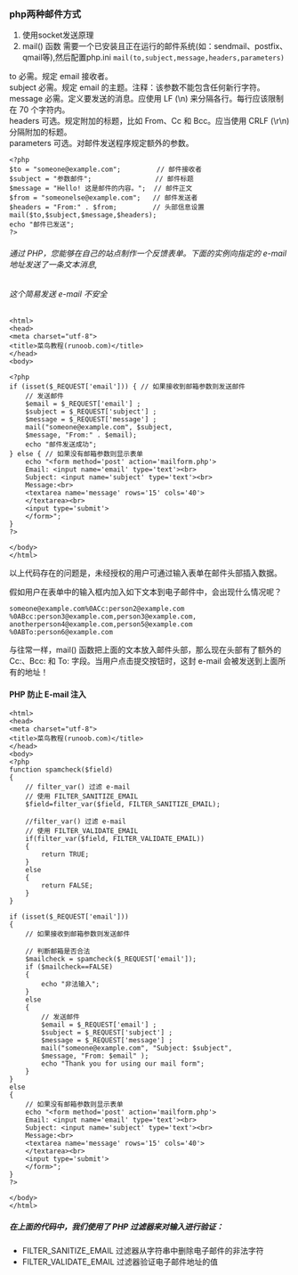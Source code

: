 ### php两种邮件方式
1. 使用socket发送原理
2. mail() 函数 需要一个已安装且正在运行的邮件系统(如：sendmail、postfix、qmail等),然后配置php.ini
`mail(to,subject,message,headers,parameters)`

to	必需。规定 email 接收者。  
subject	必需。规定 email 的主题。注释：该参数不能包含任何新行字符。  
message	必需。定义要发送的消息。应使用 LF (\n) 来分隔各行。每行应该限制在 70 个字符内。   
headers	可选。规定附加的标题，比如 From、Cc 和 Bcc。应当使用 CRLF (\r\n) 分隔附加的标题。  
parameters	可选。对邮件发送程序规定额外的参数。  

```
<?php
$to = "someone@example.com";         // 邮件接收者
$subject = "参数邮件";                // 邮件标题
$message = "Hello! 这是邮件的内容。";  // 邮件正文
$from = "someonelse@example.com";   // 邮件发送者
$headers = "From:" . $from;         // 头部信息设置
mail($to,$subject,$message,$headers);
echo "邮件已发送";
?>
```


###### 通过 PHP，您能够在自己的站点制作一个反馈表单。下面的实例向指定的 e-mail 地址发送了一条文本消息,
###### 这个简易发送 e-mail 不安全

```
<html>
<head>
<meta charset="utf-8">
<title>菜鸟教程(runoob.com)</title>
</head>
<body>

<?php
if (isset($_REQUEST['email'])) { // 如果接收到邮箱参数则发送邮件
    // 发送邮件
    $email = $_REQUEST['email'] ;
    $subject = $_REQUEST['subject'] ;
    $message = $_REQUEST['message'] ;
    mail("someone@example.com", $subject,
    $message, "From:" . $email);
    echo "邮件发送成功";
} else { // 如果没有邮箱参数则显示表单
    echo "<form method='post' action='mailform.php'>
    Email: <input name='email' type='text'><br>
    Subject: <input name='subject' type='text'><br>
    Message:<br>
    <textarea name='message' rows='15' cols='40'>
    </textarea><br>
    <input type='submit'>
    </form>";
}
?>

</body>
</html>

```

以上代码存在的问题是，未经授权的用户可通过输入表单在邮件头部插入数据。

假如用户在表单中的输入框内加入如下文本到电子邮件中，会出现什么情况呢？

```
someone@example.com%0ACc:person2@example.com
%0ABcc:person3@example.com,person3@example.com,
anotherperson4@example.com,person5@example.com
%0ABTo:person6@example.com
```
与往常一样，mail() 函数把上面的文本放入邮件头部，那么现在头部有了额外的 Cc:、Bcc: 和 To: 字段。当用户点击提交按钮时，这封 e-mail 会被发送到上面所有的地址！

#### PHP 防止 E-mail 注入

```
<html>
<head>
<meta charset="utf-8">
<title>菜鸟教程(runoob.com)</title>
</head>
<body>
<?php
function spamcheck($field)
{
    // filter_var() 过滤 e-mail
    // 使用 FILTER_SANITIZE_EMAIL
    $field=filter_var($field, FILTER_SANITIZE_EMAIL);

    //filter_var() 过滤 e-mail
    // 使用 FILTER_VALIDATE_EMAIL
    if(filter_var($field, FILTER_VALIDATE_EMAIL))
    {
        return TRUE;
    }
    else
    {
        return FALSE;
    }
}

if (isset($_REQUEST['email']))
{
    // 如果接收到邮箱参数则发送邮件

    // 判断邮箱是否合法
    $mailcheck = spamcheck($_REQUEST['email']);
    if ($mailcheck==FALSE)
    {
        echo "非法输入";
    }
    else
    {    
        // 发送邮件
        $email = $_REQUEST['email'] ;
        $subject = $_REQUEST['subject'] ;
        $message = $_REQUEST['message'] ;
        mail("someone@example.com", "Subject: $subject",
        $message, "From: $email" );
        echo "Thank you for using our mail form";
    }
}
else
{ 
    // 如果没有邮箱参数则显示表单
    echo "<form method='post' action='mailform.php'>
    Email: <input name='email' type='text'><br>
    Subject: <input name='subject' type='text'><br>
    Message:<br>
    <textarea name='message' rows='15' cols='40'>
    </textarea><br>
    <input type='submit'>
    </form>";
}
?>

</body>
</html>
```
##### 在上面的代码中，我们使用了 PHP 过滤器来对输入进行验证：

* FILTER_SANITIZE_EMAIL 过滤器从字符串中删除电子邮件的非法字符
* FILTER_VALIDATE_EMAIL 过滤器验证电子邮件地址的值